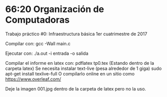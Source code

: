 # 66:20 Organización de Computadoras
Trabajo práctico #0: Infraestructura básica
1er cuatrimestre de 2017

Compilar con:
gcc -Wall main.c

Ejecutar con:
./a.out -i entrada -o salida

Compilar el informe en latex con:
pdflatex tp0.tex (Estando dentro de la carpeta latex)
Se necesita instalar text-live (pesa alrededor de 1 giga)
sudo apt-get install texlive-full
O compilarlo online en un sitio como https://www.overleaf.com/

Deje la imagen 001.jpg dentro de la carpeta de latex pero no la uso.
